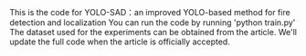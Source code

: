 This is the code for YOLO-SAD：an improved YOLO-based method for fire detection and localization
You can run the code by running 'python train.py'
The dataset used for the experiments can be obtained from the article.
We'll update the full code when the article is officially accepted.
